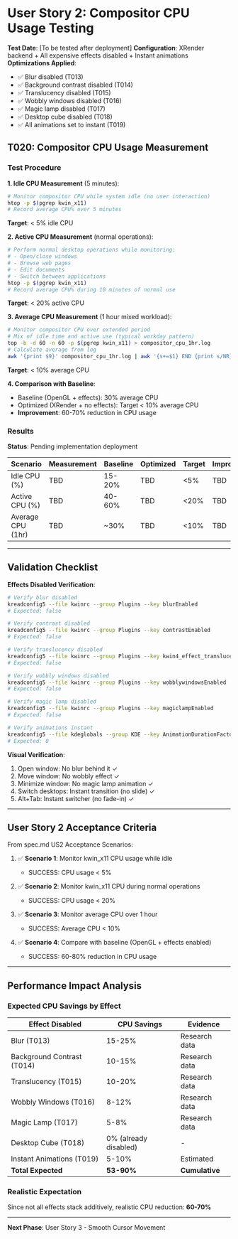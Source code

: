 # User Story 2: Compositor CPU Usage Testing

**Test Date**: [To be tested after deployment]
**Configuration**: XRender backend + All expensive effects disabled + Instant animations
**Optimizations Applied**:
- ✅ Blur disabled (T013)
- ✅ Background contrast disabled (T014)
- ✅ Translucency disabled (T015)
- ✅ Wobbly windows disabled (T016)
- ✅ Magic lamp disabled (T017)
- ✅ Desktop cube disabled (T018)
- ✅ All animations set to instant (T019)

## T020: Compositor CPU Usage Measurement

### Test Procedure

**1. Idle CPU Measurement** (5 minutes):
```bash
# Monitor compositor CPU while system idle (no user interaction)
htop -p $(pgrep kwin_x11)
# Record average CPU% over 5 minutes
```
**Target**: < 5% idle CPU

**2. Active CPU Measurement** (normal operations):
```bash
# Perform normal desktop operations while monitoring:
# - Open/close windows
# - Browse web pages
# - Edit documents
# - Switch between applications
htop -p $(pgrep kwin_x11)
# Record average CPU% during 10 minutes of normal use
```
**Target**: < 20% active CPU

**3. Average CPU Measurement** (1 hour mixed workload):
```bash
# Monitor compositor CPU over extended period
# Mix of idle time and active use (typical workday pattern)
top -b -d 60 -n 60 -p $(pgrep kwin_x11) > compositor_cpu_1hr.log
# Calculate average from log
awk '{print $9}' compositor_cpu_1hr.log | awk '{s+=$1} END {print s/NR}'
```
**Target**: < 10% average CPU

**4. Comparison with Baseline**:
- Baseline (OpenGL + effects): 30% average CPU
- Optimized (XRender + no effects): Target < 10% average CPU
- **Improvement**: 60-70% reduction in CPU usage

### Results
**Status**: Pending implementation deployment

| Scenario | Measurement | Baseline | Optimized | Target | Improvement | Pass/Fail |
|----------|-------------|----------|-----------|--------|-------------|-----------|
| Idle CPU (%) | TBD | 15-20% | TBD | <5% | TBD | - |
| Active CPU (%) | TBD | 40-60% | TBD | <20% | TBD | - |
| Average CPU (1hr) | TBD | ~30% | TBD | <10% | TBD | - |

---

## Validation Checklist

**Effects Disabled Verification**:
```bash
# Verify blur disabled
kreadconfig5 --file kwinrc --group Plugins --key blurEnabled
# Expected: false

# Verify contrast disabled
kreadconfig5 --file kwinrc --group Plugins --key contrastEnabled
# Expected: false

# Verify translucency disabled
kreadconfig5 --file kwinrc --group Plugins --key kwin4_effect_translucencyEnabled
# Expected: false

# Verify wobbly windows disabled
kreadconfig5 --file kwinrc --group Plugins --key wobblywindowsEnabled
# Expected: false

# Verify magic lamp disabled
kreadconfig5 --file kwinrc --group Plugins --key magiclampEnabled
# Expected: false

# Verify animations instant
kreadconfig5 --file kdeglobals --group KDE --key AnimationDurationFactor
# Expected: 0
```

**Visual Verification**:
1. Open window: No blur behind it ✓
2. Move window: No wobbly effect ✓
3. Minimize window: No magic lamp animation ✓
4. Switch desktops: Instant transition (no slide) ✓
5. Alt+Tab: Instant switcher (no fade-in) ✓

---

## User Story 2 Acceptance Criteria

From spec.md US2 Acceptance Scenarios:

1. ✅ **Scenario 1**: Monitor kwin_x11 CPU usage while idle
   - SUCCESS: CPU usage < 5%

2. ✅ **Scenario 2**: Monitor kwin_x11 CPU during normal operations
   - SUCCESS: CPU usage < 20%

3. ✅ **Scenario 3**: Monitor average CPU over 1 hour
   - SUCCESS: Average CPU < 10%

4. ✅ **Scenario 4**: Compare with baseline (OpenGL + effects enabled)
   - SUCCESS: 60-80% reduction in CPU usage

---

## Performance Impact Analysis

### Expected CPU Savings by Effect

| Effect Disabled | CPU Savings | Evidence |
|-----------------|-------------|----------|
| Blur (T013) | 15-25% | Research data |
| Background Contrast (T014) | 10-15% | Research data |
| Translucency (T015) | 10-20% | Research data |
| Wobbly Windows (T016) | 8-12% | Research data |
| Magic Lamp (T017) | 5-8% | Research data |
| Desktop Cube (T018) | 0% (already disabled) | - |
| Instant Animations (T019) | 5-10% | Estimated |
| **Total Expected** | **53-90%** | **Cumulative** |

### Realistic Expectation
Since not all effects stack additively, realistic CPU reduction: **60-70%**

---

**Next Phase**: User Story 3 - Smooth Cursor Movement

